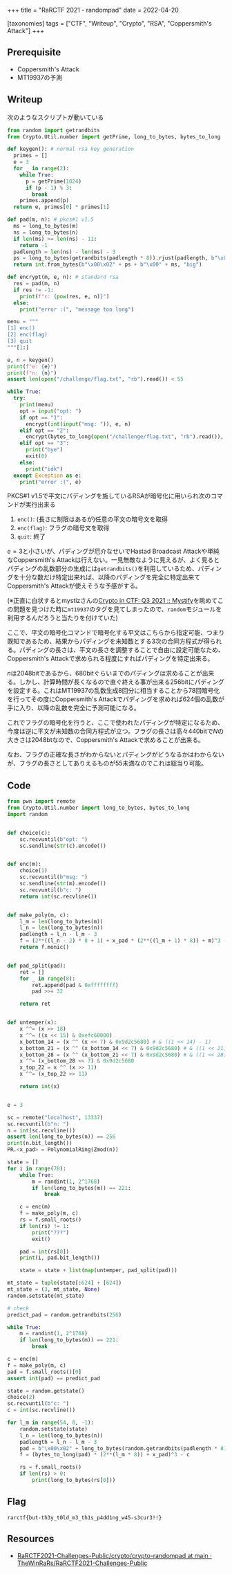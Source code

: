 +++
title = "RaRCTF 2021 - randompad"
date = 2022-04-20

[taxonomies]
tags = ["CTF", "Writeup", "Crypto", "RSA", "Coppersmith's Attack"]
+++

## Prerequisite

- Coppersmith's Attack
- MT19937の予測

## Writeup

次のようなスクリプトが動いている

```python
from random import getrandbits
from Crypto.Util.number import getPrime, long_to_bytes, bytes_to_long

def keygen(): # normal rsa key generation
  primes = []
  e = 3
  for _ in range(2):
    while True:
      p = getPrime(1024)
      if (p - 1) % 3:
        break
    primes.append(p)
  return e, primes[0] * primes[1]

def pad(m, n): # pkcs#1 v1.5
  ms = long_to_bytes(m)
  ns = long_to_bytes(n)
  if len(ms) >= len(ns) - 11:
    return -1
  padlength = len(ns) - len(ms) - 3
  ps = long_to_bytes(getrandbits(padlength * 8)).rjust(padlength, b"\x00")
  return int.from_bytes(b"\x00\x02" + ps + b"\x00" + ms, "big")

def encrypt(m, e, n): # standard rsa
  res = pad(m, n)
  if res != -1:
    print(f"c: {pow(res, e, n)}")
  else:
    print("error :(", "message too long")

menu = """
[1] enc()
[2] enc(flag)
[3] quit
"""[1:]

e, n = keygen()
print(f"e: {e}")
print(f"n: {n}")
assert len(open("/challenge/flag.txt", "rb").read()) < 55

while True:
  try:
    print(menu)
    opt = input("opt: ")
    if opt == "1":
      encrypt(int(input("msg: ")), e, n)
    elif opt == "2":
      encrypt(bytes_to_long(open("/challenge/flag.txt", "rb").read()), e, n)
    elif opt == "3":
      print("bye")
      exit(0)
    else:
      print("idk")
  except Exception as e:
    print("error :(", e)
```

PKCS#1 v1.5で平文にパディングを施しているRSAが暗号化に用いられ次のコマンドが実行出来る

1. `enc()`: (長さに制限はあるが)任意の平文の暗号文を取得
2. `enc(flag)`: フラグの暗号文を取得
3. `quit`: 終了

$e=3$と小さいが、パディングが厄介なせいでHastad Broadcast Attackや単純なCoppersmith's Attackは行えない。一見無敵なように見えるが、よく見るとパディングの乱数部分の生成には`getrandbits()`を利用しているため、パディングを十分な数だけ特定出来れば、以降のパディングを完全に特定出来てCoppersmith's Attackが使えそうな予感がする。

(※正直に白状するとmystizさんの[Crypto in CTF: Q3 2021 :: Mystify](https://mystiz.hk/crypto-in-ctf/2021-q3/)を眺めてこの問題を見つけた時に`mt19937`のタグを見てしまったので、`random`モジュールを利用するんだろうと当たりを付けていた)

ここで、平文の暗号化コマンドで暗号化する平文はこちらから指定可能、つまり既知であるため、結果からパディングを未知数とする3次の合同方程式が得られる。パディングの長さは、平文の長さを調整することで自由に設定可能なため、Coppersmith's Attackで求められる程度にすればパディングを特定出来る。

$n$は2048bitであるから、680bitぐらいまでのパディングは求めることが出来る。しかし、計算時間が長くなるので直ぐ終える事が出来る256bitにパディングを設定する。これはMT19937の乱数生成8回分に相当することから78回暗号化を行ってその度にCoppersmith's Attackでパディングを求めれば624個の乱数が手に入り、以降の乱数を完全に予測可能になる。

これでフラグの暗号化を行うと、ここで使われたパディングが特定になるため、今度は逆に平文が未知数の合同方程式が立つ。フラグの長さは高々440bitで$N$の大きさは2048btなので、Coppersmith's Attackで求めることが出来る。

なお、フラグの正確な長さがわからないとパディングがどうなるかはわからないが、フラグの長さとしてありえるものが55未満なのでこれは総当り可能。

## Code

```python
from pwn import remote
from Crypto.Util.number import long_to_bytes, bytes_to_long
import random


def choice(c):
    sc.recvuntil(b"opt: ")
    sc.sendline(str(c).encode())


def enc(m):
    choice(1)
    sc.recvuntil(b"msg: ")
    sc.sendline(str(m).encode())
    sc.recvuntil(b"c: ")
    return int(sc.recvline())


def make_poly(m, c):
    l_m = len(long_to_bytes(m))
    l_n = len(long_to_bytes(n))
    padlength = l_n - l_m - 3
    f = (2**((l_n - 2) * 8 + 1) + x_pad * (2**((l_m + 1) * 8)) + m)^3 - c
    return f.monic()


def pad_split(pad):
    ret = []
    for _ in range(8):
        ret.append(pad & 0xffffffff)
        pad >>= 32

    return ret


def untemper(x):
    x ^^= (x >> 18)
    x ^^= ((x << 15) & 0xefc60000)
    x_bottom_14 = (x ^^ (x << 7) & 0x9d2c5680) # & ((1 << 14) - 1)
    x_bottom_21 = (x ^^ (x_bottom_14 << 7) & 0x9d2c5680) # & ((1 << 21) - 1)
    x_bottom_28 = (x ^^ (x_bottom_21 << 7) & 0x9d2c5680) # & ((1 << 28) - 1)
    x ^^= (x_bottom_28 << 7) & 0x9d2c5680
    x_top_22 = x ^^ (x >> 11)
    x ^^= (x_top_22 >> 11)

    return int(x)


e = 3

sc = remote("localhost", 13337)
sc.recvuntil(b"n: ")
n = int(sc.recvline())
assert len(long_to_bytes(n)) == 256
print(n.bit_length())
PR.<x_pad> = PolynomialRing(Zmod(n))

state = []
for i in range(78):
    while True:
        m = randint(1, 2^1768)
        if len(long_to_bytes(m)) == 221:
            break

    c = enc(m)
    f = make_poly(m, c)
    rs = f.small_roots()
    if len(rs) != 1:
        print("???")
        exit()

    pad = int(rs[0])
    print(i, pad.bit_length())

    state = state + list(map(untemper, pad_split(pad)))

mt_state = tuple(state[:624] + [624])
mt_state = (3, mt_state, None)
random.setstate(mt_state)

# check
predict_pad = random.getrandbits(256)

while True:
    m = randint(1, 2^1768)
    if len(long_to_bytes(m)) == 221:
        break

c = enc(m)
f = make_poly(m, c)
pad = f.small_roots()[0]
assert int(pad) == predict_pad

state = random.getstate()
choice(2)
sc.recvuntil(b"c: ")
c = int(sc.recvline())

for l_m in range(54, 0, -1):
    random.setstate(state)
    l_n = len(long_to_bytes(n))
    padlength = l_n - l_m - 3
    pad = b"\x00\x02" + long_to_bytes(random.getrandbits(padlength * 8)).rjust(padlength, b"\x00") + b"\x00"
    f = (bytes_to_long(pad) * (2**(l_m * 8)) + x_pad)^3 - c

    rs = f.small_roots()
    if len(rs) > 0:
        print(long_to_bytes(rs[0]))
```

## Flag

`rarctf{but-th3y_t0ld_m3_th1s_p4dd1ng_w45-s3cur3!!}`

## Resources

- [RaRCTF2021-Challenges-Public/crypto/crypto-randompad at main · TheWinRaRs/RaRCTF2021-Challenges-Public](https://github.com/TheWinRaRs/RaRCTF2021-Challenges-Public/tree/main/crypto/crypto-randompad)
